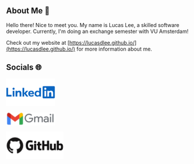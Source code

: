 ## About Me :wave:

Hello there! Nice to meet you. My name is Lucas Lee, a skilled software developer. Currently, I'm doing an exchange semester with VU Amsterdam!

Check out my website at [https://lucasdlee.github.io/](https://lucasdlee.github.io/) for more information about me.

## Socials :globe_with_meridians:

[![linkedin](linkedin.png)](https://www.linkedin.com/in/lucas-lee-7b0bb3201/)

[![gmail](gmail.png)](mailto:lucasdlee23@gmail.com)

[![github](github.png)](https://github.com/LucasDLee)
